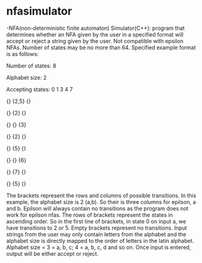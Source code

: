 # nfasimulator
-NFA(non-deterministic finite automaton) Simulator(C++): program that determines whether an NFA given by the user in a specified format will accept or reject a string given by the user. Not compatible with epsilon NFAs. Number of states may be no more than 64.
Specified example format is as follows:

Number of states: 8

Alphabet size: 2

Accepting states: 0 1 3 4 7


{} {2,5} {}


{} {2} {}


{} {} {3}


{} {2} {}


{} {5} {}


{} {} {6}


{} {7} {}


{} {5} {}

The brackets represent the rows and columns of possible transitions. In this example, the alphabet size is 2 (a,b). So their is three columns for epilson, a and b. Epilson will always contain no transitions as the program does not work for epilson nfas. The rows of brackets represent the states in ascending order. So in the first line of brackets, in state 0 on input a, we have transitions to 2 or 5. Empty brackets represent no transitions. Input strings from the user may only contain letters from the alphabet and the alphabet size is directly mapped to the order of letters in the latin alphabet. Alphabet size = 3 = a, b, c; 4 = a, b, c, d and so on. Once input is entered, output will be either accept or reject.
